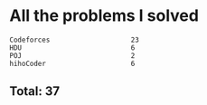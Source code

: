 # All the problems I solved

```
Codeforces                    23
HDU                           6
POJ                           2
hihoCoder                     6
```
## Total: 37
